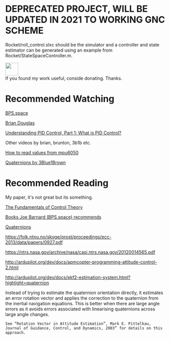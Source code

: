 # DEPRECATED PROJECT, WILL BE UPDATED IN 2021 TO WORKING GNC SCHEME

Rocket/roll_control.slxc should be the simulator and a controller and state estimator can be generated using an example from Rocket/StateSpaceController.m.

<a href="https://www.paypal.com/paypalme/zentriktvc/5/"><img src="blue.svg" height="40"></a>  
If you found my work useful, conside donating. Thanks.

# Recommended Watching

[BPS.space](https://www.youtube.com/channel/UCILl8ozWuxnFYXIe2svjHhg)

[Brian Douglas](https://www.youtube.com/user/ControlLectures/videos)

[Understanding PID Control, Part 1: What is PID Control?](https://youtu.be/wkfEZmsQqiA)

Other videos by brian, brunton, 3b1b etc.

[How to read values from mpu6050](https://www.youtube.com/watch?v=ImctYI8hgq4)

[Quaternions by 3Blue1Brown](https://www.youtube.com/watch?v=d4EgbgTm0Bg)

# Recommended Reading

My paper, it's not great but its something.

[The Fundamentals of Control Theory](https://www.patreon.com/posts/book-is-now-free-28313078)

[Books Joe Barnard (BPS.space) recommends](https://www.youtube.com/watch?v=BcKL4M5Xod)

[Quaternions](https://folk.uio.no/jeanra/Informatics/QuaternionsAndIMUs.html)

https://folk.ntnu.no/skoge/prost/proceedings/ecc-2013/data/papers/0927.pdf

https://ntrs.nasa.gov/archive/nasa/casi.ntrs.nasa.gov/20120014565.pdf

http://ardupilot.org/dev/docs/apmcopter-programming-attitude-control-2.html

http://ardupilot.org/dev/docs/ekf2-estimation-system.html?highlight=quaternion

Instead of trying to estimate the quaternion orientation directly, it estimates an error rotation vector and applies the correction to the quaternion from the inertial navigation equations. This is better when there are large angle errors as it avoids errors associated with linearising quaternions across large angle changes.

    See “Rotation Vector in Attitude Estimation”, Mark E. Pittelkau, Journal of Guidance, Control, and Dynamics, 2003” for details on this approach.
